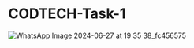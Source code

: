 # CODTECH-Task-1

![WhatsApp Image 2024-06-27 at 19 35 38_fc456575](https://github.com/Raghunath26/CODTECH-Task-1/assets/171904942/ad4bb81b-a197-43b6-9b49-cca9024f131c)
